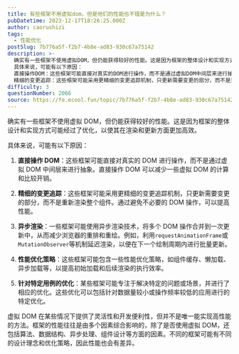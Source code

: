 ```yaml
---
title: 有些框架不用虚拟dom，但是他们的性能也不错是为什么？
pubDatetime: 2023-12-17T18:26:25.000Z
author: caorushizi
tags:
  - 性能优化
postSlug: 7b776a5f-f2b7-4b8e-ad83-930c67a75142
description: >-
  确实有一些框架不使用虚拟DOM，但仍能获得较好的性能。这是因为框架的整体设计和实现方式可能经过了优化，以使其在渲染和更新方面更加高效。
  具体来说，可能有以下原因：
  直接操作DOM：这些框架可能直接对真实的DOM进行操作，而不是通过虚拟DOM中间层来进行抽象。直接操作DOM可以减少一些虚拟DOM的计算和比较开销。
  精细的变更追踪：这些框架可能采用更精细的变更追踪机制，只更新需要变更的部分，而不是重新
difficulty: 3
questionNumber: 2066
source: https://fe.ecool.fun/topic/7b776a5f-f2b7-4b8e-ad83-930c67a75142
---
```


确实有一些框架不使用虚拟 DOM，但仍能获得较好的性能。这是因为框架的整体设计和实现方式可能经过了优化，以使其在渲染和更新方面更加高效。

具体来说，可能有以下原因：

1. **直接操作 DOM**：这些框架可能直接对真实的 DOM 进行操作，而不是通过虚拟 DOM 中间层来进行抽象。直接操作 DOM 可以减少一些虚拟 DOM 的计算和比较开销。

2. **精细的变更追踪**：这些框架可能采用更精细的变更追踪机制，只更新需要变更的部分，而不是重新渲染整个组件。通过避免不必要的 DOM 操作，可以提高性能。

3. **异步渲染**：一些框架可能使用异步渲染技术，将多个 DOM 操作合并到一次更新中，从而减少浏览器的重排和重绘。例如，利用`requestAnimationFrame`或`MutationObserver`等机制延迟渲染，以便在下一个绘制周期内进行批量更新。

4. **性能优化策略**：这些框架可能包含一些性能优化策略，如组件缓存、懒加载、异步加载等，以提高初始加载和后续渲染的执行效率。

5. **针对特定用例的优化**：某些框架可能专注于解决特定的问题或场景，并进行了相应的优化。这些优化可以包括针对数据量较小或操作频率较低的应用进行的特定优化。

虚拟 DOM 在某些情况下提供了灵活性和开发便利性，但并不是唯一能实现高性能的方法。框架的性能往往是由多个因素综合影响的，除了是否使用虚拟 DOM，还包括算法、数据结构、异步处理、组件设计等方面的因素。不同的框架可能有不同的设计理念和优化策略，因此性能也会有差异。
